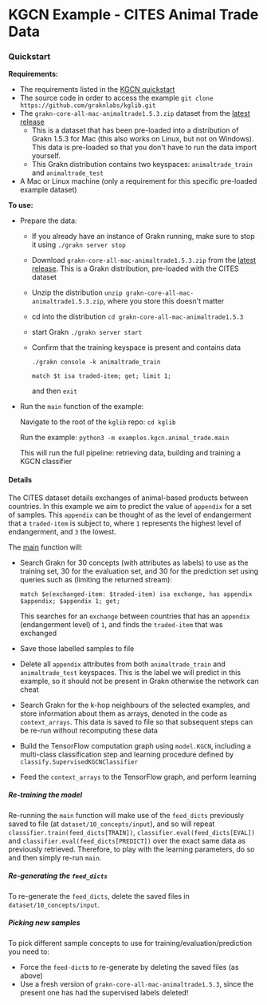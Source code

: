 # KGCN Example - CITES Animal Trade Data

### Quickstart

**Requirements:**

- The requirements listed in the [KGCN quickstart](https://github.com/graknlabs/kglib/tree/master/kglib/kgcn#quickstart)
- The source code in order to access the example `git clone https://github.com/graknlabs/kglib.git`
- The `grakn-core-all-mac-animaltrade1.5.3.zip` dataset from the [latest release](https://github.com/graknlabs/kglib/releases/latest)
    - This is a dataset that has been pre-loaded into a distribution of Grakn 1.5.3 for Mac (this also works on Linux, but not on Windows). This data is pre-loaded so that you don't have to run the data import yourself. 
    - This Grakn distribution contains two keyspaces: `animaltrade_train` and `animaltrade_test`
- A Mac or Linux machine (only a requirement for this specific pre-loaded example dataset)

**To use:**

- Prepare the data:

  - If you already have an instance of Grakn running, make sure to stop it using `./grakn server stop`
  
  - Download `grakn-core-all-mac-animaltrade1.5.3.zip` from the [latest release](https://github.com/graknlabs/kglib/releases/latest). This is a Grakn distribution, pre-loaded with the CITES dataset

  - Unzip the distribution `unzip grakn-core-all-mac-animaltrade1.5.3.zip`, where you store this doesn't matter

  - cd into the distribution `cd grakn-core-all-mac-animaltrade1.5.3`
  
  - start Grakn `./grakn server start`

  - Confirm that the training keyspace is present and contains data 

    `./grakn console -k animaltrade_train`

    `match $t isa traded-item; get; limit 1;`

    and then `exit`

- Run the `main` function of the example: 

  Navigate to the root of the `kglib` repo: `cd kglib`

  Run the example: `python3 -m examples.kgcn.animal_trade.main`

  This will run the full pipeline: retrieving data, building and training a KGCN classifier

#### Details

The CITES dataset details exchanges of animal-based products between countries. In this example we aim to predict the value of `appendix` for a set of samples. This `appendix` can be thought of as the level of endangerment that a `traded-item` is subject to, where `1` represents the highest level of endangerment, and `3` the lowest.

The [main](../../../examples/kgcn/animal_trade/main.py) function will:

- Search Grakn for 30 concepts (with attributes as labels) to use as the training set, 30 for the evaluation set, and 30 for the prediction set using queries such as (limiting the returned stream):

  ```
  match $e(exchanged-item: $traded-item) isa exchange, has appendix $appendix; $appendix 1; get;
  ```

  This searches for an `exchange` between countries that has an `appendix` (endangerment level) of `1`, and finds the `traded-item` that was exchanged

- Save those labelled samples to file

- Delete all `appendix` attributes from both `animaltrade_train` and `animaltrade_test` keyspaces. This is the label we will predict in this example, so it should not be present in Grakn otherwise the network can cheat

- Search Grakn for the k-hop neighbours of the selected examples, and store information about them as arrays, denoted in the code as `context_arrays`. This data is saved to file so that subsequent steps can be re-run without recomputing these data

- Build the TensorFlow computation graph using `model.KGCN`, including a multi-class classification step and learning procedure defined by `classify.SupervisedKGCNClassifier`

- Feed the `context_arrays` to the TensorFlow graph, and perform learning

##### Re-training the model
Re-running the `main` function will make use of the `feed_dicts` previously saved to file (at `dataset/10_concepts/input`), and so will repeat `classifier.train(feed_dicts[TRAIN])`, `classifier.eval(feed_dicts[EVAL])` and `classifier.eval(feed_dicts[PREDICT])` over the exact same data as previously retrieved. Therefore, to play with the learning parameters, do so and then simply re-run `main`.

##### Re-generating the `feed_dicts`
To re-generate the `feed_dicts`, delete the saved files in `dataset/10_concepts/input`.

##### Picking new samples
To pick different sample concepts to use for training/evaluation/prediction you need to:
- Force the `feed-dict`s to re-generate by deleting the saved files (as above)
- Use a fresh version of `grakn-core-all-mac-animaltrade1.5.3`, since the present one has had the supervised labels deleted!
